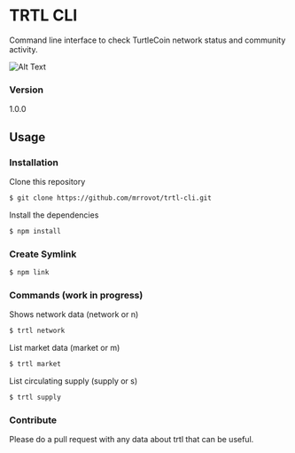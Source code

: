 # TRTL CLI

Command line interface to check TurtleCoin network status and community activity.

![Alt Text](https://media.giphy.com/media/8m7LEArtWVfHkuWpPV/giphy.gif)

### Version
1.0.0

## Usage

### Installation

Clone this repository

```sh
$ git clone https://github.com/mrrovot/trtl-cli.git
```

Install the dependencies

```sh
$ npm install
```

### Create Symlink

```sh
$ npm link
```

### Commands (work in progress)

Shows network data (network or n)
```sh
$ trtl network
```

List market data (market or m)
```sh
$ trtl market
```

List circulating supply (supply or s)
```sh
$ trtl supply
```

### Contribute

Please do a pull request with any data about trtl that can be useful. 